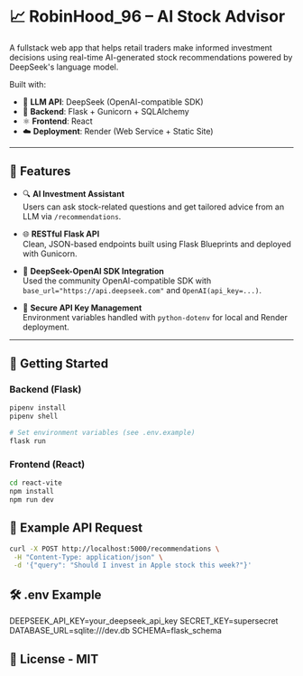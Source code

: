 # 📈 RobinHood_96 – AI Stock Advisor

A fullstack web app that helps retail traders make informed investment decisions using real-time AI-generated stock recommendations powered by DeepSeek's language model.

Built with:

- 🧠 **LLM API**: DeepSeek (OpenAI-compatible SDK)
- 🐍 **Backend**: Flask + Gunicorn + SQLAlchemy
- ⚛️ **Frontend**: React
- ☁️ **Deployment**: Render (Web Service + Static Site)

---

## 🧠 Features

- 🔍 **AI Investment Assistant**  
  Users can ask stock-related questions and get tailored advice from an LLM via `/recommendations`.

- 🌐 **RESTful Flask API**  
  Clean, JSON-based endpoints built using Flask Blueprints and deployed with Gunicorn.

- 🧠 **DeepSeek-OpenAI SDK Integration**  
  Used the community OpenAI-compatible SDK with `base_url="https://api.deepseek.com"` and `OpenAI(api_key=...)`.

- 🔐 **Secure API Key Management**  
  Environment variables handled with `python-dotenv` for local and Render deployment.

---

## 🚀 Getting Started

### Backend (Flask)

```bash
pipenv install
pipenv shell

# Set environment variables (see .env.example)
flask run
```

### Frontend (React)

```bash
cd react-vite
npm install
npm run dev

```

## 🔁 Example API Request

```bash
curl -X POST http://localhost:5000/recommendations \
 -H "Content-Type: application/json" \
 -d '{"query": "Should I invest in Apple stock this week?"}'
```

## 🛠 .env Example

DEEPSEEK_API_KEY=your_deepseek_api_key
SECRET_KEY=supersecret
DATABASE_URL=sqlite:///dev.db
SCHEMA=flask_schema

## 📄 License - MIT
